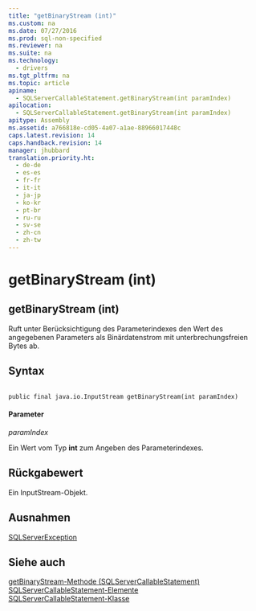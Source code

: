```yaml
---
title: "getBinaryStream (int)"
ms.custom: na
ms.date: 07/27/2016
ms.prod: sql-non-specified
ms.reviewer: na
ms.suite: na
ms.technology: 
  - drivers
ms.tgt_pltfrm: na
ms.topic: article
apiname: 
  - SQLServerCallableStatement.getBinaryStream(int paramIndex)
apilocation: 
  - SQLServerCallableStatement.getBinaryStream(int paramIndex)
apitype: Assembly
ms.assetid: a766818e-cd05-4a07-a1ae-88966017448c
caps.latest.revision: 14
caps.handback.revision: 14
manager: jhubbard
translation.priority.ht: 
  - de-de
  - es-es
  - fr-fr
  - it-it
  - ja-jp
  - ko-kr
  - pt-br
  - ru-ru
  - sv-se
  - zh-cn
  - zh-tw
---
```

# getBinaryStream (int)
    
## getBinaryStream \(int\)  
 Ruft unter Berücksichtigung des Parameterindexes den Wert des angegebenen Parameters als Binärdatenstrom mit unterbrechungsfreien Bytes ab.  
  
## Syntax  
  
```  
  
public final java.io.InputStream getBinaryStream(int paramIndex)  
```  
  
#### Parameter  
 *paramIndex*  
  
 Ein Wert vom Typ **int** zum Angeben des Parameterindexes.  
  
## Rückgabewert  
 Ein InputStream\-Objekt.  
  
## Ausnahmen  
 [SQLServerException](../content/SQLServerException-Class.md)  
  
## Siehe auch  
 [getBinaryStream-Methode &#40;SQLServerCallableStatement&#41;](../content/getBinaryStream-Method--SQLServerCallableStatement-.md)   
 [SQLServerCallableStatement-Elemente](../content/SQLServerCallableStatement-Members.md)   
 [SQLServerCallableStatement-Klasse](../content/SQLServerCallableStatement-Class.md)  
  
  